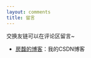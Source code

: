```yaml
---
layout: comments
title: 留言
---
```

交换友链可以在评论区留言~

- [房馥的博客](https://blog.csdn.net/fangfu123)：我的CSDN博客


